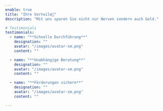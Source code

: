 ```yaml
---
enable: true
title: "Ihre Vorteile🚀"
description: "Mit uns sparen Sie nicht nur Nerven sondern auch Geld."

# Testimonials
testimonials:
  - name: "**Schnelle Durchführung**"
    designation: ""
    avatar: "/images/avatar-sm.png"
    content: ""

  - name: "**Unabhängige Beratung**"
    designation: ""
    avatar: "/images/avatar-sm.png"
    content: ""

  - name: "**Förderungen sichern**"
    designation: ""
    avatar: "/images/avatar-sm.png"
    content: ""

---
```

